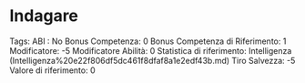 # Indagare

Tags: ABI
: No
Bonus Competenza: 0
Bonus Competenza di Riferimento: 1
Modificatore: -5
Modificatore  Abilità: 0
Statistica di riferimento: Intelligenza (Intelligenza%20e22f806df5dc461f8dfaf8a1e2edf43b.md)
Tiro Salvezza: -5
Valore di riferimento: 0